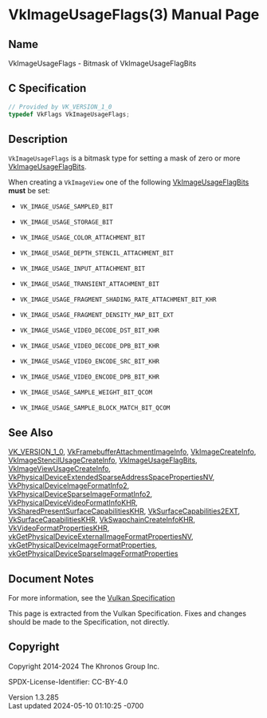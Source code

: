 # VkImageUsageFlags(3) Manual Page

## Name

VkImageUsageFlags - Bitmask of VkImageUsageFlagBits



## <a href="#_c_specification" class="anchor"></a>C Specification

``` c
// Provided by VK_VERSION_1_0
typedef VkFlags VkImageUsageFlags;
```

## <a href="#_description" class="anchor"></a>Description

`VkImageUsageFlags` is a bitmask type for setting a mask of zero or more
[VkImageUsageFlagBits](https://registry.khronos.org/vulkan/specs/1.3-extensions/man/html/VkImageUsageFlagBits.html).

When creating a `VkImageView` one of the following
[VkImageUsageFlagBits](https://registry.khronos.org/vulkan/specs/1.3-extensions/man/html/VkImageUsageFlagBits.html) **must** be set:

- `VK_IMAGE_USAGE_SAMPLED_BIT`

- `VK_IMAGE_USAGE_STORAGE_BIT`

- `VK_IMAGE_USAGE_COLOR_ATTACHMENT_BIT`

- `VK_IMAGE_USAGE_DEPTH_STENCIL_ATTACHMENT_BIT`

- `VK_IMAGE_USAGE_INPUT_ATTACHMENT_BIT`

- `VK_IMAGE_USAGE_TRANSIENT_ATTACHMENT_BIT`

- `VK_IMAGE_USAGE_FRAGMENT_SHADING_RATE_ATTACHMENT_BIT_KHR`

- `VK_IMAGE_USAGE_FRAGMENT_DENSITY_MAP_BIT_EXT`

- `VK_IMAGE_USAGE_VIDEO_DECODE_DST_BIT_KHR`

- `VK_IMAGE_USAGE_VIDEO_DECODE_DPB_BIT_KHR`

- `VK_IMAGE_USAGE_VIDEO_ENCODE_SRC_BIT_KHR`

- `VK_IMAGE_USAGE_VIDEO_ENCODE_DPB_BIT_KHR`

- `VK_IMAGE_USAGE_SAMPLE_WEIGHT_BIT_QCOM`

- `VK_IMAGE_USAGE_SAMPLE_BLOCK_MATCH_BIT_QCOM`

## <a href="#_see_also" class="anchor"></a>See Also

[VK_VERSION_1_0](https://registry.khronos.org/vulkan/specs/1.3-extensions/man/html/VK_VERSION_1_0.html),
[VkFramebufferAttachmentImageInfo](https://registry.khronos.org/vulkan/specs/1.3-extensions/man/html/VkFramebufferAttachmentImageInfo.html),
[VkImageCreateInfo](https://registry.khronos.org/vulkan/specs/1.3-extensions/man/html/VkImageCreateInfo.html),
[VkImageStencilUsageCreateInfo](https://registry.khronos.org/vulkan/specs/1.3-extensions/man/html/VkImageStencilUsageCreateInfo.html),
[VkImageUsageFlagBits](https://registry.khronos.org/vulkan/specs/1.3-extensions/man/html/VkImageUsageFlagBits.html),
[VkImageViewUsageCreateInfo](https://registry.khronos.org/vulkan/specs/1.3-extensions/man/html/VkImageViewUsageCreateInfo.html),
[VkPhysicalDeviceExtendedSparseAddressSpacePropertiesNV](https://registry.khronos.org/vulkan/specs/1.3-extensions/man/html/VkPhysicalDeviceExtendedSparseAddressSpacePropertiesNV.html),
[VkPhysicalDeviceImageFormatInfo2](https://registry.khronos.org/vulkan/specs/1.3-extensions/man/html/VkPhysicalDeviceImageFormatInfo2.html),
[VkPhysicalDeviceSparseImageFormatInfo2](https://registry.khronos.org/vulkan/specs/1.3-extensions/man/html/VkPhysicalDeviceSparseImageFormatInfo2.html),
[VkPhysicalDeviceVideoFormatInfoKHR](https://registry.khronos.org/vulkan/specs/1.3-extensions/man/html/VkPhysicalDeviceVideoFormatInfoKHR.html),
[VkSharedPresentSurfaceCapabilitiesKHR](https://registry.khronos.org/vulkan/specs/1.3-extensions/man/html/VkSharedPresentSurfaceCapabilitiesKHR.html),
[VkSurfaceCapabilities2EXT](https://registry.khronos.org/vulkan/specs/1.3-extensions/man/html/VkSurfaceCapabilities2EXT.html),
[VkSurfaceCapabilitiesKHR](https://registry.khronos.org/vulkan/specs/1.3-extensions/man/html/VkSurfaceCapabilitiesKHR.html),
[VkSwapchainCreateInfoKHR](https://registry.khronos.org/vulkan/specs/1.3-extensions/man/html/VkSwapchainCreateInfoKHR.html),
[VkVideoFormatPropertiesKHR](https://registry.khronos.org/vulkan/specs/1.3-extensions/man/html/VkVideoFormatPropertiesKHR.html),
[vkGetPhysicalDeviceExternalImageFormatPropertiesNV](https://registry.khronos.org/vulkan/specs/1.3-extensions/man/html/vkGetPhysicalDeviceExternalImageFormatPropertiesNV.html),
[vkGetPhysicalDeviceImageFormatProperties](https://registry.khronos.org/vulkan/specs/1.3-extensions/man/html/vkGetPhysicalDeviceImageFormatProperties.html),
[vkGetPhysicalDeviceSparseImageFormatProperties](https://registry.khronos.org/vulkan/specs/1.3-extensions/man/html/vkGetPhysicalDeviceSparseImageFormatProperties.html)

## <a href="#_document_notes" class="anchor"></a>Document Notes

For more information, see the <a
href="https://registry.khronos.org/vulkan/specs/1.3-extensions/html/vkspec.html#VkImageUsageFlags"
target="_blank" rel="noopener">Vulkan Specification</a>

This page is extracted from the Vulkan Specification. Fixes and changes
should be made to the Specification, not directly.

## <a href="#_copyright" class="anchor"></a>Copyright

Copyright 2014-2024 The Khronos Group Inc.

SPDX-License-Identifier: CC-BY-4.0

Version 1.3.285  
Last updated 2024-05-10 01:10:25 -0700
